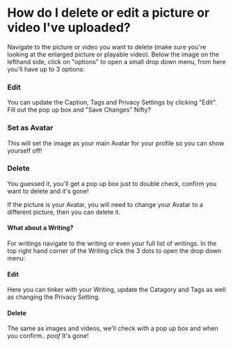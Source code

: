 # How do I delete or edit a picture or video I've uploaded?

Navigate to the picture or video you want to delete (make sure you're looking at the enlarged picture or playable video). Below the image on the lefthand side, click on "options" to open a small drop down menu, from here you'll have up to 3 options:

### Edit 
You can update the Caption, Tags and Privacy Settings by clicking "Edit". Fill out the pop up box and "Save Changes" Nifty?

### Set as Avatar
This will set the image as your main Avatar for your profile so you can show yourself off! 

### Delete 
You guessed it, you'll get a pop up box just to double check, confirm you want to delete and it's gone! 

If the picture is your Avatar, you will need to change your Avatar to a different picture, then you can delete it.


#### What about a Writing?

For writings navigate to the writing or even your full list of writings. In the top right hand corner of the Writing click the 3 dots to open the drop down menu:

#### Edit 
Here you can tinker with your Writing, update the Catagory and Tags as well as changing the Privacy Setting.

#### Delete 
The same as images and videos, we'll check with a pop up box and when you confirm.. *poof* It's gone!
